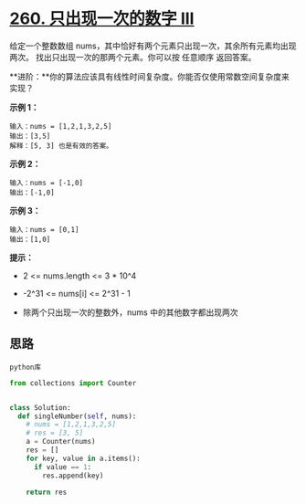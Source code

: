 # [260. 只出现一次的数字 III](https://leetcode.cn/problems/single-number-iii/)

给定一个整数数组 nums，其中恰好有两个元素只出现一次，其余所有元素均出现两次。 找出只出现一次的那两个元素。你可以按 任意顺序 返回答案。

 

**进阶：**你的算法应该具有线性时间复杂度。你能否仅使用常数空间复杂度来实现？

 

**示例 1：**

```
输入：nums = [1,2,1,3,2,5]
输出：[3,5]
解释：[5, 3] 也是有效的答案。
```

**示例 2：**

```
输入：nums = [-1,0]
输出：[-1,0]
```

**示例 3：**

```
输入：nums = [0,1]
输出：[1,0]
```

**提示：**

- 2 <= nums.length <= 3 * 10^4
- -2^31 <= nums[i] <= 2^31 - 1

- 除两个只出现一次的整数外，nums 中的其他数字都出现两次



## 思路

```
python库
```

```python
from collections import Counter


class Solution:
  def singleNumber(self, nums):
    # nums = [1,2,1,3,2,5]
    # res = [3, 5]
    a = Counter(nums)
    res = []
    for key, value in a.items():
      if value == 1:
        res.append(key)

    return res
```

